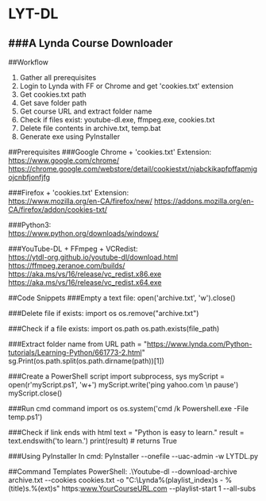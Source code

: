 # LYT-DL
###A Lynda Course Downloader
---------------------------


##Workflow
1. Gather all prerequisites
2. Login to Lynda with FF or Chrome and get 'cookies.txt' extension
3. Get cookies.txt path
4. Get save folder path
5. Get course URL and extract folder name
6. Check if files exist: youtube-dl.exe, ffmpeg.exe, cookies.txt
7. Delete file contents in archive.txt, temp.bat
8. Generate exe using PyInstaller


##Prerequisites
###Google Chrome + 'cookies.txt' Extension:    
https://www.google.com/chrome/
https://chrome.google.com/webstore/detail/cookiestxt/njabckikapfpffapmjgojcnbfjonfjfg

###Firefox + 'cookies.txt' Extension:    
https://www.mozilla.org/en-CA/firefox/new/
https://addons.mozilla.org/en-CA/firefox/addon/cookies-txt/

###Python3:    
https://www.python.org/downloads/windows/

###YouTube-DL + FFmpeg + VCRedist:    
https://ytdl-org.github.io/youtube-dl/download.html
https://ffmpeg.zeranoe.com/builds/
https://aka.ms/vs/16/release/vc_redist.x86.exe
https://aka.ms/vs/16/release/vc_redist.x64.exe


##Code Snippets
###Empty a text file:
open('archive.txt', 'w').close()


###Delete file if exists:
import os
os.remove("archive.txt")


###Check if a file exists:
import os.path
os.path.exists(file_path)


###Extract folder name from URL
path = "https://www.lynda.com/Python-tutorials/Learning-Python/661773-2.html"
sg.Print(os.path.split(os.path.dirname(path))[1])


###Create a PowerShell script
import subprocess, sys
myScript = open(r'myScript.ps1', 'w+')
myScript.write('ping yahoo.com \n pause')
myScript.close()


###Run cmd command
import os
os.system('cmd /k Powershell.exe -File temp.ps1')


###Check if link ends with html
text = "Python is easy to learn."
result = text.endswith('to learn.')
print(result) # returns True


###Using PyInstaller
In cmd: PyInstaller --onefile --uac-admin -w LYTDL.py


##Command Templates
PowerShell:
.\Youtube-dl --download-archive archive.txt --cookies cookies.txt -o "C:\Lynda\%(playlist_index)s - %(title)s.%(ext)s" https:www.YourCourseURL.com --playlist-start 1 --all-subs

